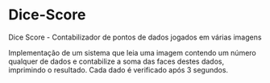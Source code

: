 # Dice-Score
Dice Score - Contabilizador de pontos de dados jogados em várias imagens

Implementação de um sistema que leia uma imagem contendo um número qualquer de dados e contabilize a soma das faces destes dados, imprimindo o resultado.
Cada dado é verificado após 3 segundos.
